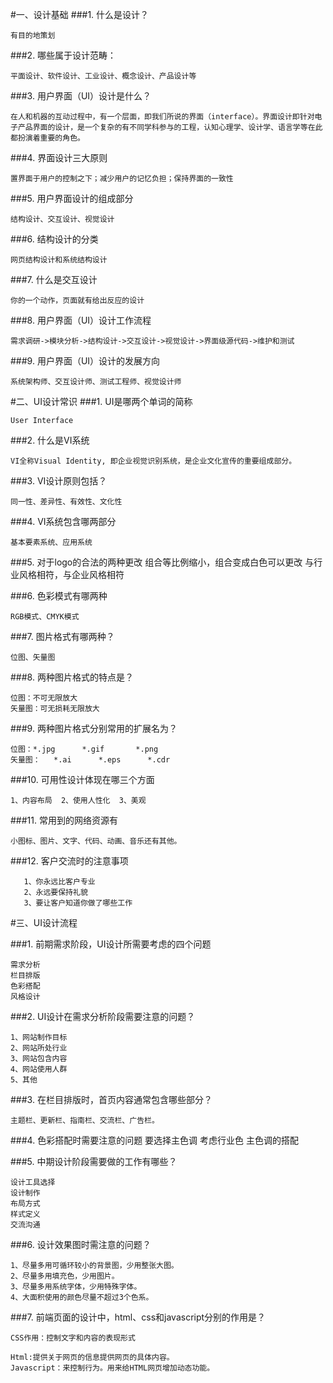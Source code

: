 #一、设计基础
###1.	什么是设计？

	有目的地策划
###2.	哪些属于设计范畴：

	平面设计、软件设计、工业设计、概念设计、产品设计等

###3.	用户界面（UI）设计是什么？

	在人和机器的互动过程中，有一个层面，即我们所说的界面（interface）。界面设计即针对电子产品界面的设计，是一个复杂的有不同学科参与的工程，认知心理学、设计学、语言学等在此都扮演着重要的角色。
###4.	界面设计三大原则

	置界面于用户的控制之下；减少用户的记忆负担；保持界面的一致性
###5.	用户界面设计的组成部分

	结构设计、交互设计、视觉设计
###6.	结构设计的分类

	网页结构设计和系统结构设计
###7.	什么是交互设计

	你的一个动作，页面就有给出反应的设计

###8.	用户界面（UI）设计工作流程

	需求调研->模块分析->结构设计->交互设计->视觉设计->界面级源代码->维护和测试
###9.	用户界面（UI）设计的发展方向

	系统架构师、交互设计师、测试工程师、视觉设计师

#二、UI设计常识
###1.	UI是哪两个单词的简称

	User Interface
###2.	什么是VI系统

	VI全称Visual Identity, 即企业视觉识别系统，是企业文化宣传的重要组成部分。
###3.	VI设计原则包括？

	同一性、差异性、有效性、文化性
###4.	VI系统包含哪两部分

	基本要素系统、应用系统

###5.	对于logo的合法的两种更改
	组合等比例缩小，组合变成白色可以更改
  	与行业风格相符，与企业风格相符

###6.	色彩模式有哪两种

	RGB模式、CMYK模式

###7.	图片格式有哪两种？

	位图、矢量图

###8.	两种图片格式的特点是？

	位图：不可无限放大
	矢量图：可无损耗无限放大
###9.	两种图片格式分别常用的扩展名为？

	位图：*.jpg      *.gif       *.png   
	矢量图：   *.ai      *.eps      *.cdr   
###10.	可用性设计体现在哪三个方面

	1、内容布局  2、使用人性化  3、美观

###11.	常用到的网络资源有

	小图标、图片、文字、代码、动画、音乐还有其他。

###12.	客户交流时的注意事项

       1、你永远比客户专业
       2、永远要保持礼貌
       3、要让客户知道你做了哪些工作

#三、UI设计流程

###1.	前期需求阶段，UI设计所需要考虑的四个问题

	需求分析
	栏目排版
	色彩搭配 
	风格设计
###2.	UI设计在需求分析阶段需要注意的问题？

	1、网站制作目标  
	2、网站所处行业
	3、网站包含内容  
	4、网站使用人群  
	5、其他
###3.	在栏目排版时，首页内容通常包含哪些部分？

	主题栏、更新栏、指南栏、交流栏、广告栏。
###4.	色彩搭配时需要注意的问题
	要选择主色调
	考虑行业色
	主色调的搭配

###5.	中期设计阶段需要做的工作有哪些？

	设计工具选择
	设计制作
	布局方式
	样式定义
	交流沟通
###6.	设计效果图时需注意的问题？

	1、尽量多用可循环较小的背景图，少用整张大图。
	2、尽量多用填充色，少用图片。
	3、尽量多用系统字体，少用特殊字体。
	4、大面积使用的颜色尽量不超过3个色系。
###7.	前端页面的设计中，html、css和javascript分别的作用是？

	CSS作用：控制文字和内容的表现形式
				
	Html:提供关于网页的信息提供网页的具体内容。
	Javascript：来控制行为。用来给HTML网页增加动态功能。

